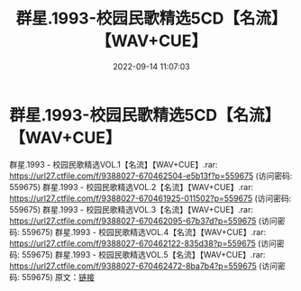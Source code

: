 ﻿---
title: 群星.1993-校园民歌精选5CD【名流】【WAV+CUE】
date: 2022-09-14 11:07:03
categories: WAV车载音乐、镜像
tags: 华语中文
---
# 群星.1993-校园民歌精选5CD【名流】【WAV+CUE】

群星.1993 - 校园民歌精选VOL.1【名流】【WAV+CUE】.rar:
https://url27.ctfile.com/f/9388027-670462504-e5b13f?p=559675
(访问密码: 559675)
群星.1993 - 校园民歌精选VOL.2【名流】【WAV+CUE】.rar: https://url27.ctfile.com/f/9388027-670461925-011502?p=559675
(访问密码: 559675)
群星.1993 - 校园民歌精选VOL.3【名流】【WAV+CUE】.rar: https://url27.ctfile.com/f/9388027-670462095-67b37d?p=559675
(访问密码: 559675)
群星.1993 - 校园民歌精选VOL.4【名流】【WAV+CUE】.rar: https://url27.ctfile.com/f/9388027-670462122-835d38?p=559675
(访问密码: 559675)
群星.1993 - 校园民歌精选VOL.5【名流】【WAV+CUE】.rar: https://url27.ctfile.com/f/9388027-670462472-8ba7b4?p=559675
(访问密码: 559675)
原文：[链接](https://blog.sina.com.cn/s/blog_1647c7e7601030zen.html)